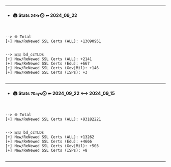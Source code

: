 

---
- #### 🖨️ **Stats** `24Hr`⏲️ ➼ 2024_09_22
```console


--> 🌐 Total
[+] New/ReNewed SSL Certs (ALL): +13090951


--> 🇧🇩 bd_ccTLDs
[+] New/ReNewed SSL Certs (ALL): +2141
[+] New/ReNewed SSL Certs (Edu): +667
[+] New/ReNewed SSL Certs (Gov|Mil): +146
[+] New/ReNewed SSL Certs (ISPs): +3


```

---
- #### 🖨️ **Stats** `7Days`⏲️ ➼ 2024_09_22 <--> 2024_09_15
```console


--> 🌐 Total
[+] New/ReNewed SSL Certs (ALL): +93182221


--> 🇧🇩 bd_ccTLDs
[+] New/ReNewed SSL Certs (ALL): +13262
[+] New/ReNewed SSL Certs (Edu): +4666
[+] New/ReNewed SSL Certs (Gov|Mil): +503
[+] New/ReNewed SSL Certs (ISPs): +8


```

---

